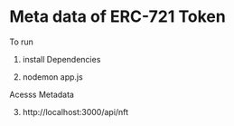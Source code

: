 # Meta data of ERC-721 Token

To run

1. install Dependencies

2. nodemon app.js

 Acesss Metadata

3. http://localhost:3000/api/nft
